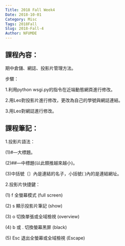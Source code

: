 ```yaml
---
Title: 2018 Fall Week4
Date: 2018-10-01
Category: Misc
Tags: 2018Fall
Slug: 2018-Fall-4
Author: NFUMDE
---
```




<!-- PELICAN_END_SUMMARY -->

課程內容：
----

期中倉儲、網誌、投影片管理方法。

步驟：

1.利用python wsgi.py的指令在近端動態網頁進行修改。

2.用Leo對投影片進行修改，更改為自己的學號與網誌連結。

3.用Leo對網誌進行修改。


課程筆記：
----

1.投影片語法：

(1)#—大標題。

(2)##—中標題(以此類推越來越小)。

(3)中括號〔〕內是連結的名子，小括號( )內的是連結網址。

2.投影片快捷鍵：

(1) f 全螢幕模式 (full screen)

(2) s 顯示投影片筆記 (show)

(3) o 切換單張或全域檢視 (overview)

(4) b 或 . 切換螢幕黑屏 (black)

(5)  Esc 退出全螢幕或全域檢視 (Escape)




